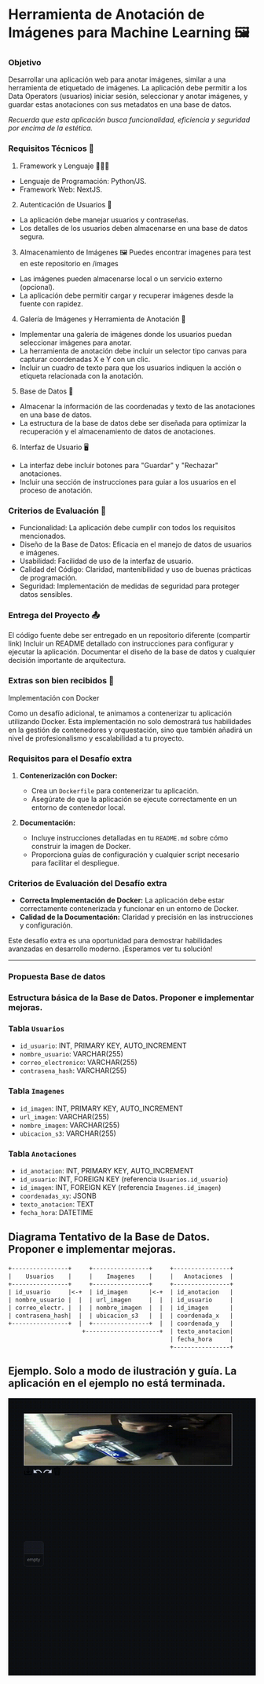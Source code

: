 # Herramienta de Anotación de Imágenes para Machine Learning 🖼️

### Objetivo

Desarrollar una aplicación web para anotar imágenes, similar a una herramienta de etiquetado de imágenes. La aplicación debe permitir a los Data Operators (usuarios) iniciar sesión, seleccionar y anotar imágenes, y guardar estas anotaciones con sus metadatos en una base de datos.

*Recuerda que esta aplicación busca funcionalidad, eficiencia y seguridad por encima de la estética.*

### Requisitos Técnicos 🔩
1. Framework y Lenguaje 🧑🏻‍💻
* Lenguaje de Programación: Python/JS.
* Framework Web: NextJS.
2. Autenticación de Usuarios 🔐
* La aplicación debe manejar usuarios y contraseñas.
* Los detalles de los usuarios deben almacenarse en una base de datos segura.
3. Almacenamiento de Imágenes 🖼️
  Puedes encontrar imagenes para test en este repositorio en /images
* Las imágenes pueden almacenarse local o un servicio externo (opcional).
* La aplicación debe permitir cargar y recuperar imágenes desde la fuente con rapidez.
4. Galería de Imágenes y Herramienta de Anotación 🩻
* Implementar una galería de imágenes donde los usuarios puedan seleccionar imágenes para anotar.
* La herramienta de anotación debe incluir un selector tipo canvas para capturar coordenadas X e Y con un clic.
* Incluir un cuadro de texto para que los usuarios indiquen la acción o etiqueta relacionada con la anotación.

5. Base de Datos 💾
* Almacenar la información de las coordenadas y texto de las anotaciones en una base de datos.
* La estructura de la base de datos debe ser diseñada para optimizar la recuperación y el almacenamiento de datos de anotaciones.
6. Interfaz de Usuario 🖥️
* La interfaz debe incluir botones para "Guardar" y "Rechazar" anotaciones.
* Incluir una sección de instrucciones para guiar a los usuarios en el proceso de anotación.


### Criterios de Evaluación 📝

* Funcionalidad: La aplicación debe cumplir con todos los requisitos mencionados.
* Diseño de la Base de Datos: Eficacia en el manejo de datos de usuarios e imágenes.
* Usabilidad: Facilidad de uso de la interfaz de usuario.
* Calidad del Código: Claridad, mantenibilidad y uso de buenas prácticas de programación.
* Seguridad: Implementación de medidas de seguridad para proteger datos sensibles.

### Entrega del Proyecto 📤

El código fuente debe ser entregado en un repositorio diferente (compartir link)
Incluir un README detallado con instrucciones para configurar y ejecutar la aplicación.
Documentar el diseño de la base de datos y cualquier decisión importante de arquitectura.

### Extras son bien recibidos 🎁

Implementación con Docker

Como un desafío adicional, te animamos a contenerizar tu aplicación utilizando Docker. Esta implementación no solo demostrará tus habilidades en la gestión de contenedores y orquestación, sino que también añadirá un nivel de profesionalismo y escalabilidad a tu proyecto.

### Requisitos para el Desafío extra

1. **Contenerización con Docker:**
   - Crea un `Dockerfile` para contenerizar tu aplicación.
   - Asegúrate de que la aplicación se ejecute correctamente en un entorno de contenedor local.

3. **Documentación:**
   - Incluye instrucciones detalladas en tu `README.md` sobre cómo construir la imagen de Docker.
   - Proporciona guías de configuración y cualquier script necesario para facilitar el despliegue.

### Criterios de Evaluación del Desafío extra

- **Correcta Implementación de Docker:** La aplicación debe estar correctamente contenerizada y funcionar en un entorno de Docker.
- **Calidad de la Documentación:** Claridad y precisión en las instrucciones y configuración.

Este desafío extra es una oportunidad para demostrar habilidades avanzadas en desarrollo moderno. ¡Esperamos ver tu solución!

---

### Propuesta Base de datos

### Estructura básica de la Base de Datos. Proponer e implementar mejoras.

### Tabla `Usuarios`
- `id_usuario`: INT, PRIMARY KEY, AUTO_INCREMENT
- `nombre_usuario`: VARCHAR(255)
- `correo_electronico`: VARCHAR(255)
- `contrasena_hash`: VARCHAR(255)

### Tabla `Imagenes`
- `id_imagen`: INT, PRIMARY KEY, AUTO_INCREMENT
- `url_imagen`: VARCHAR(255)
- `nombre_imagen`: VARCHAR(255)
- `ubicacion_s3`: VARCHAR(255)

### Tabla `Anotaciones`
- `id_anotacion`: INT, PRIMARY KEY, AUTO_INCREMENT
- `id_usuario`: INT, FOREIGN KEY (referencia `Usuarios.id_usuario`)
- `id_imagen`: INT, FOREIGN KEY (referencia `Imagenes.id_imagen`)
- `coordenadas_xy`: JSONB
- `texto_anotacion`: TEXT
- `fecha_hora`: DATETIME


## Diagrama Tentativo de la Base de Datos. Proponer e implementar mejoras.

```plaintext
+----------------+     +----------------+     +----------------+
|    Usuarios    |     |    Imagenes    |     |   Anotaciones  |
+----------------+     +----------------+     +----------------+
| id_usuario     |<-+  | id_imagen      |<-+  | id_anotacion   |
| nombre_usuario |  |  | url_imagen     |  |  | id_usuario     |
| correo_electr. |  |  | nombre_imagen  |  |  | id_imagen      |
| contrasena_hash|  |  | ubicacion_s3   |  |  | coordenada_x   |
+----------------+  |  +----------------+  |  | coordenada_y   |
                     +---------------------+  | texto_anotacion|
                                              | fecha_hora     |
                                              +----------------+
```

## Ejemplo. Solo a modo de ilustración y guía. La aplicación en el ejemplo no está terminada.

![gif](assets/demo_example.gif)
